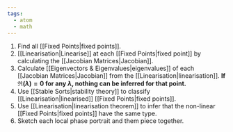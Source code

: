 ```yaml
---
tags:
  - atom
  - math
---
```

1. Find all [[Fixed Points|fixed points]].
2. [[Linearisation|Linearise]] at each [[Fixed Points|fixed point]] by calculating the [[Jacobian Matrices|Jacobian]].
3. Calculate [[Eigenvectors & Eigenvalues|eigenvalues]] of each [[Jacobian Matrices|Jacobian]] from the [[Linearisation|linearisation]].
   **If $\Re(\lambda) = 0$ for any $\lambda$, nothing can be inferred for that point.**
4. Use [[Stable Sorts|stability theory]] to classify [[Linearisation|linearised]] [[Fixed Points|fixed points]].
5. Use [[Linearisation|linearisation theorem]] to infer that the non-linear [[Fixed Points|fixed points]] have the same type.
6. Sketch each local phase portrait and them piece together.